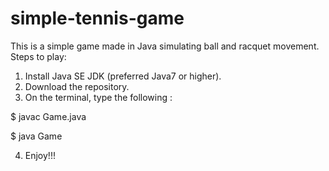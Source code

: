 # simple-tennis-game

This is a simple game made in Java simulating ball and racquet movement.
Steps to play:

1. Install Java SE JDK (preferred Java7 or higher).
2. Download the repository.
3. On the terminal, type the following : 
	
$ javac Game.java

$ java Game

4. Enjoy!!!

